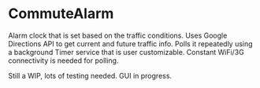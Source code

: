 # CommuteAlarm
Alarm clock that is set based on the traffic conditions. Uses Google Directions API to get current and future traffic info. Polls it repeatedly using a background Timer service that is user customizable. Constant WiFi/3G connectivity is needed for polling.

Still a WIP, lots of testing needed. GUI in progress. 
